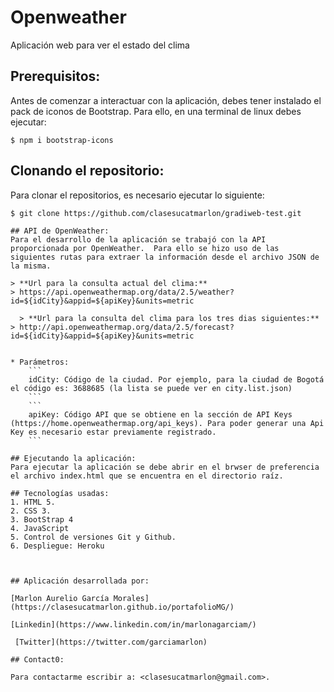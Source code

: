 # Openweather

Aplicación web para ver el estado del clima

## Prerequisitos:

Antes de comenzar a interactuar con la aplicación, debes tener instalado el pack de iconos de Bootstrap.  Para ello, en una terminal de linux debes ejecutar:
```
$ npm i bootstrap-icons
``` 


## Clonando el repositorio:
Para clonar el repositorios, es necesario ejecutar lo siguiente:

```
$ git clone https://github.com/clasesucatmarlon/gradiweb-test.git

## API de OpenWeather:
Para el desarrollo de la aplicación se trabajó con la API proporcionada por OpenWeather.  Para ello se hizo uso de las siguientes rutas para extraer la información desde el archivo JSON de la misma.

> **Url para la consulta actual del clima:**
> https://api.openweathermap.org/data/2.5/weather?id=${idCity}&appid=${apiKey}&units=metric
  
  > **Url para la consulta del clima para los tres dias siguientes:**
> http://api.openweathermap.org/data/2.5/forecast?id=${idCity}&appid=${apiKey}&units=metric
  

* Parámetros:
	```
	idCity: Código de la ciudad. Por ejemplo, para la ciudad de Bogotá el código es: 3688685 (la lista se puede ver en city.list.json)
	```
  	```
	apiKey: Código API que se obtiene en la sección de API Keys (https://home.openweathermap.org/api_keys). Para poder generar una Api Key es necesario estar previamente registrado.
	```

## Ejecutando la aplicación:
Para ejecutar la aplicación se debe abrir en el brwser de preferencia el archivo index.html que se encuentra en el directorio raíz.

## Tecnologías usadas:
1. HTML 5.
2. CSS 3.
3. BootStrap 4
4. JavaScript
5. Control de versiones Git y Github.
6. Despliegue: Heroku

  

## Aplicación desarrollada por:

[Marlon Aurelio García Morales](https://clasesucatmarlon.github.io/portafolioMG/)

[Linkedin](https://www.linkedin.com/in/marlonagarciam/)  
     
 [Twitter](https://twitter.com/garciamarlon)

## Contact0:

Para contactarme escribir a: <clasesucatmarlon@gmail.com>.